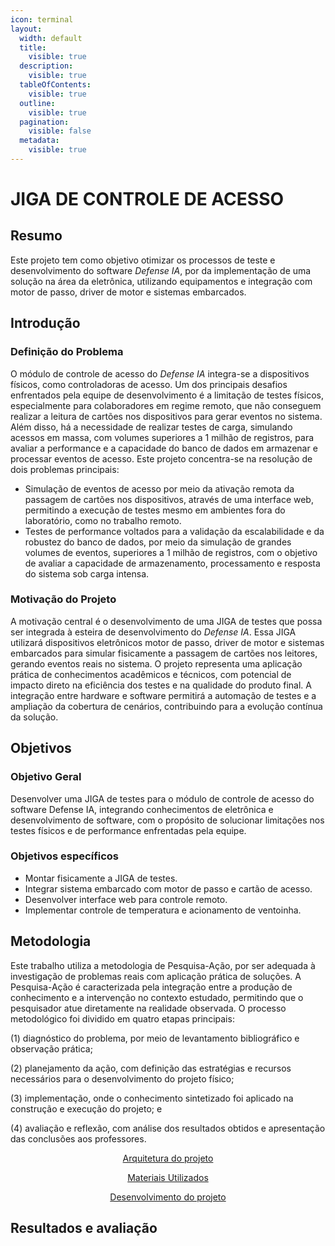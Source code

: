 ```yaml
---
icon: terminal
layout:
  width: default
  title:
    visible: true
  description:
    visible: true
  tableOfContents:
    visible: true
  outline:
    visible: true
  pagination:
    visible: false
  metadata:
    visible: true
---
```


# JIGA DE CONTROLE DE ACESSO

## Resumo

Este projeto tem como objetivo otimizar os processos de teste e desenvolvimento do software _Defense IA_, por da implementação de uma solução na área da eletrônica, utilizando equipamentos e integração com motor de passo, driver de motor e sistemas embarcados.



## Introdução

### Definição do Problema

O módulo de controle de acesso do _Defense IA_ integra-se a dispositivos físicos, como controladoras de acesso. Um dos principais desafios enfrentados pela equipe de desenvolvimento é a limitação de testes físicos, especialmente para colaboradores em regime remoto, que não conseguem realizar a leitura de cartões nos dispositivos para gerar eventos no sistema. Além disso, há a necessidade de realizar testes de carga, simulando acessos em massa, com volumes superiores a 1 milhão de registros, para avaliar a performance e a capacidade do banco de dados em armazenar e processar eventos de acesso. Este projeto concentra-se na resolução de dois problemas principais:

* Simulação de eventos de acesso por meio da ativação remota da passagem de cartões nos dispositivos,  através de uma interface web, permitindo a execução de testes mesmo em ambientes fora do laboratório, como no trabalho remoto.
* Testes de performance voltados para a validação da escalabilidade e da robustez do banco de dados, por meio da simulação de grandes volumes de eventos, superiores a 1 milhão de registros, com o objetivo de avaliar a capacidade de armazenamento, processamento e resposta do sistema sob carga intensa.

### Motivação do Projeto

A motivação central é o desenvolvimento de uma JIGA de testes que possa ser integrada à esteira de desenvolvimento do _Defense IA_. Essa JIGA utilizará dispositivos eletrônicos motor de passo, driver de motor e sistemas embarcados para simular fisicamente a passagem de cartões nos leitores, gerando eventos reais no sistema. O projeto representa uma aplicação prática de conhecimentos acadêmicos e técnicos, com potencial de impacto direto na eficiência dos testes e na qualidade do produto final. A integração entre hardware e software permitirá a automação de testes e a ampliação da cobertura de cenários, contribuindo para a evolução contínua da solução.

## Objetivos

### Objetivo Geral

Desenvolver uma JIGA de testes para o módulo de controle de acesso do software Defense IA, integrando conhecimentos de eletrônica e desenvolvimento de software, com o propósito de solucionar limitações nos testes físicos e de performance enfrentadas pela equipe.

### Objetivos específicos

* Montar fisicamente a JIGA de testes.
* Integrar sistema embarcado com motor de passo e cartão de acesso.
* Desenvolver interface web para controle remoto.
* Implementar controle de temperatura e acionamento de ventoinha.

## Metodologia

Este trabalho utiliza a metodologia de Pesquisa-Ação, por ser adequada à investigação de problemas reais com aplicação prática de soluções. A Pesquisa-Ação é caracterizada pela integração entre a produção de conhecimento e a intervenção no contexto estudado, permitindo que o pesquisador atue diretamente na realidade observada. O processo metodológico foi dividido em quatro etapas principais:&#x20;

(1) diagnóstico do problema, por meio de levantamento bibliográfico e observação prática;&#x20;

(2) planejamento da ação, com definição das estratégias e recursos necessários para o desenvolvimento do projeto físico;&#x20;

(3) implementação, onde o conhecimento sintetizado foi aplicado na construção e execução do projeto; e&#x20;

(4) avaliação e reflexão, com análise dos resultados obtidos e apresentação das conclusões aos professores.

<p align="center"><a href="arquitetura-do-projeto.md" class="button secondary" data-icon="sitemap">Arquitetura do projeto</a></p>

<p align="center"><a href="materiais-utilizados.md" class="button secondary" data-icon="microchip">  Materiais Utilizados  </a></p>

<p align="center"><a href="desenvolvimento-do-projeto.md" class="button secondary" data-icon="uncharted">Desenvolvimento do projeto</a></p>

## Resultados e avaliação

